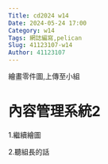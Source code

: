 ```yaml
---
Title: cd2024 w14
Date: 2024-05-24 17:00
Category: w14
Tags: 網誌編寫,pelican 
Slug: 41123107-w14
Author: 41123107
---
```


繪畫零件圖,上傳至小組

<!-- PELICAN_END_SUMMARY -->

# 內容管理系統2

1.繼續繪圖

2.聽組長的話
